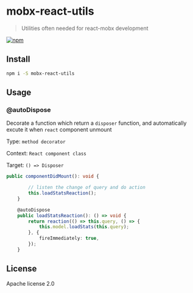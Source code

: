 # mobx-react-utils

> Utilities often needed for react-mobx development

[![npm](https://img.shields.io/npm/v/mobx-react-utils.svg)](https://www.npmjs.com/package/mobx-react-utils)

## Install

```bash
npm i -S mobx-react-utils
```

## Usage

### @autoDispose

Decorate a function which return a `disposer` function, and automatically excute it when `react` component unmount

Type: `method decorator`

Context: `React component class`

Target: `() => Disposer`

```typescript
public componentDidMount(): void {

		// listen the change of query and do action
		this.loadStatsReaction();
	}

	@autoDispose
	public loadStatsReaction(): () => void {
		return reaction(() => this.query, () => {
			this.model.loadStats(this.query);
		}, {
			fireImmediately: true,
		});
	}
```



## License

Apache license 2.0